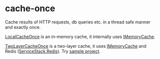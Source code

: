 # cache-once

Cache results of HTTP requests, db queries etc. in a thread safe manner and exactly once.

[LocalCacheOnce](https://github.com/MaximTkachenko/cache-once/blob/master/src/Mtk.CacheOnce/LocalCacheOnce.cs) is an in-memory cache, it internally uses [IMemoryCache](https://docs.microsoft.com/en-us/dotnet/api/microsoft.extensions.caching.memory.imemorycache?view=aspnetcore-2.1).

[TwoLayerCacheOnce](https://github.com/MaximTkachenko/cache-once/blob/master/src/Mtk.CacheOnce.TwoLayer/TwoLayerCacheOnce.cs) is a two-layer cache, it uses [IMemoryCache](https://docs.microsoft.com/en-us/dotnet/api/microsoft.extensions.caching.memory.imemorycache?view=aspnetcore-2.1) and Redis ([ServiceStack.Redis](https://github.com/ServiceStack/ServiceStack.Redis)). Try [sample project](https://github.com/MaximTkachenko/cache-once/tree/master/src/samples/TwoLayerCacheSample).
